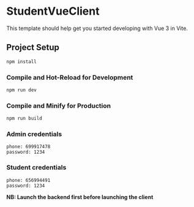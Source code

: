 # StudentVueClient

This template should help get you started developing with Vue 3 in Vite.

## Project Setup

```sh
npm install
```

### Compile and Hot-Reload for Development

```sh
npm run dev
```

### Compile and Minify for Production

```sh
npm run build
```

### Admin credentials

```
phone: 699917478
password: 1234
```

### Student credentials

```
phone: 656994491
password: 1234
```

**NB: Launch the backend first before launching the client**
